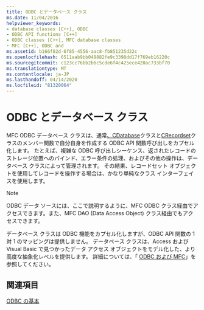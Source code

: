 ```yaml
---
title: ODBC とデータベース クラス
ms.date: 11/04/2016
helpviewer_keywords:
- database classes [C++], ODBC
- ODBC API functions [C++]
- ODBC classes [C++], MFC database classes
- MFC [C++], ODBC and
ms.assetid: b166f82d-6f85-4556-aac8-fb851235d22c
ms.openlocfilehash: 6511aab9bb048882fe9c3398dd17f769eb16220c
ms.sourcegitcommit: c123cc76bb2b6c5cde6f4c425ece420ac733bf70
ms.translationtype: MT
ms.contentlocale: ja-JP
ms.lasthandoff: 04/14/2020
ms.locfileid: "81320064"
---
```

# <a name="odbc-and-the-database-classes"></a>ODBC とデータベース クラス

MFC ODBC データベース クラスは、通常[、CDatabase](../../mfc/reference/cdatabase-class.md)クラスと[CRecordset](../../mfc/reference/crecordset-class.md)クラスのメンバー関数で自分自身を作成する ODBC API 関数呼び出しをカプセル化します。 たとえば、複雑な ODBC 呼び出しシーケンス、返されたレコードのストレージ位置へのバインド、エラー条件の処理、およびその他の操作は、データベース クラスによって管理されます。 その結果、レコードセット オブジェクトを使用してレコードを操作する場合は、かなり単純なクラス インターフェイスを使用します。

> [!NOTE]
> ODBC データ ソースには、ここで説明するように、MFC ODBC クラス経由でアクセスできます。また、MFC DAO (Data Access Object) クラス経由でもアクセスできます。

データベース クラスは ODBC 機能をカプセル化しますが、ODBC API 関数の 1 対 1 のマッピングは提供しません。 データベース クラスは、Access および Visual Basic で見つかったデータ アクセス オブジェクトをモデル化した、より高度な抽象化レベルを提供します。 詳細については、「 [ODBC および MFC](../../data/odbc/odbc-and-mfc.md)」を参照してください。

## <a name="see-also"></a>関連項目

[ODBC の基本](../../data/odbc/odbc-basics.md)
